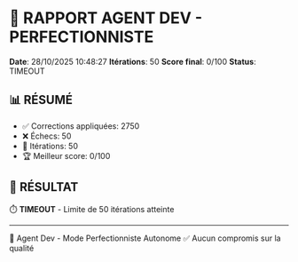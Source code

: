 # 🔧 RAPPORT AGENT DEV - PERFECTIONNISTE

**Date**: 28/10/2025 10:48:27
**Itérations**: 50
**Score final**: 0/100
**Status**: TIMEOUT

## 📊 RÉSUMÉ

- ✅ Corrections appliquées: 2750
- ❌ Échecs: 50
- 🔄 Itérations: 50
- 🏆 Meilleur score: 0/100

## 🎯 RÉSULTAT



⏱️  **TIMEOUT** - Limite de 50 itérations atteinte

---

🤖 Agent Dev - Mode Perfectionniste Autonome
✅ Aucun compromis sur la qualité
